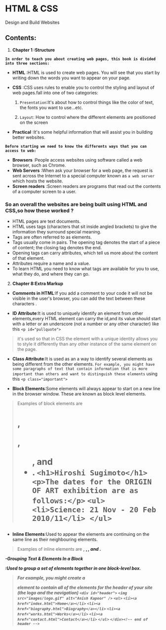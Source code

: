 # **HTML & CSS**
Design and Build Websites

## Contents:

1. **Chapter 1 :Structure** 

**```In order to teach you about creating web pages,
this book is divided into three sections:```**
 
+ **HTML** :HTML is used to create web pages. You will see that you start by writing down the words you want to appear
on your page.

+ **CSS** :CSS uses rules to enable you to control the styling and layout of web pages.fall into one of two categories:


  1. `Presentation`:It's about how to control things like the color of text, the fonts you want to use...etc. 

  2. `Layout`: How to control where the different elements               are positioned on the screen

+ **Practical** :It's some helpful information that will assist you in building better websites.

**```Before starting we need to know the differents ways that you can access to web:```**

+ **Browsers** :People access websites using software called a web browser, such as Chrome. 
+ **Web Servers** :When ask your browser for a web page, the request is sent across the Internet to a special
computer known as `a web server` which hosts the website.
+ **Screen readers** :Screen readers are programs that read out the contents of a computer screen to a user.

### So an overall the websites are being built using HTML and CSS,so how these worked ?

+ HTML pages are text documents.
+ HTML uses tags (characters that sit inside angled brackets) to give the information they surround special meaning.
+ Tags are often referred to as elements.
+ Tags usually come in pairs. The opening tag denotes
the start of a piece of content; the closing tag denotes
the end.
+ Opening tags can carry attributes, which tell us more
about the content of that element.
+ Attributes require a name and a value.
+ To learn HTML you need to know what tags are
available for you to use, what they do, and where they
can go.


2. **Chapter 8:Extra Markup**

- **Comments in HTML**:If you add a comment to your code it will not be visible in the user's browser, you can add the text between these characters <!-- -->.


- **ID Attribute**:It is used to uniquely identify an element
from other elements,every HTML element can carry
the id,and its value should start with a letter or an underscore (not a number or any other character) like this
 `<p id="pullquote">`
>it's used so that in CSS the element with a
unique identity allows you to style it differently than any other instance of the same element on the page.

- **Class Attribute**:It is used as an a way to identify several elements as being different from the other elements.
`For example, you might have some paragraphs of text that contain information that is more important than others and want to distinguish these elements`
using this `<p class="important">`


- **Block Elements**:Some elements will always appear to start on a new line in the browser window. These are
known as block level elements.

>Examples of block elements are <h1>, <p>, <ul>, and <li>.
`<h1>Hiroshi Sugimoto</h1>`
`<p>The dates for the ORIGIN OF ART exhibition are as       follows:</p>`
`<ul> <li>Science: 21 Nov - 20 Feb 2010/11</li> </ul>`


- **Inline Elements**:Used to appear the elements are continuing on the same line as their neighbouring elements.

>Examples of inline elements are <a>, <b>, <em>, and <img>.


-**Grouping Text & Elements In a Block <div>**:Used to
group a set of elements together in one block-level box.

>For example, you might create a <div> element to contain all of the elements for the header of your site (the logo and the navigation)
`<div id="header">`
`<img src="images/logo.gif" alt="Anish Kapoor" />`
`<ul>`
 `<li><a href="index.html">Home</a></li>`
 `<li><a href="biography.html">Biography</a></li>`
 `<li><a href="works.html">Works</a></li>`
 `<li><a href="contact.html">Contact</a></li>`
`</ul>`
`</div><!-- end of header -->`








